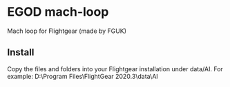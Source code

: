 # EGOD mach-loop
Mach loop for Flightgear (made by FGUK)

## Install
Copy the files and folders into your Flightgear installation under data/AI.
For example: D:\Program Files\FlightGear 2020.3\data\AI
